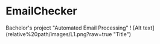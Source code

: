 # EmailChecker
 Bachelor's project "Automated Email Processing"
! [Alt text] (relative%20path/images/L1.png?raw=true "Title")
